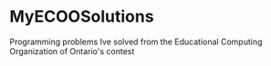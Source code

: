 # MyECOOSolutions
Programming problems Ive solved from the Educational Computing Organization of Ontario's contest 
